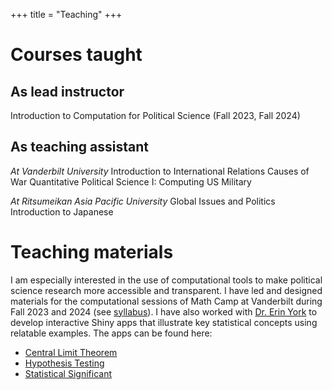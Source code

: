 +++
title = "Teaching"
+++

# Courses taught

## As lead instructor
Introduction to Computation for Political Science (Fall 2023, Fall 2024)

## As teaching assistant

*At Vanderbilt University*
Introduction to International Relations
Causes of War
Quantitative Political Science I: Computing
US Military

*At Ritsumeikan Asia Pacific University*
Global Issues and Politics
Introduction to Japanese

# Teaching materials

I am especially interested in the use of computational tools to make political science research more accessible and transparent. I have led and designed materials for the computational sessions of Math Camp at Vanderbilt during Fall 2023 and 2024 (see [syllabus](https://github.com/thaonguyen-ha/thaonguyen-ha.github.io/blob/main/content/files/2024-computational-methods-syllabus.pdf)). I have also worked with [Dr. Erin York](https://eayork.github.io/teaching/) to develop interactive Shiny apps that illustrate key statistical concepts using relatable examples. The apps can be found here:

- [Central Limit Theorem](https://nguyentha.shinyapps.io/psci-clt/)
- [Hypothesis Testing](https://nguyentha.shinyapps.io/psci-hypothesis-testing/)
- [Statistical Significant](https://nguyentha.shinyapps.io/beyonce-experiment/)
